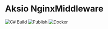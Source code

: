 # Aksio NginxMiddleware

[![C# Build](https://github.com/aksio-insurtech/nginxmiddleware/actions/workflows/dotnet-build.yml/badge.svg)](https://github.com/aksio-insurtech/nginxmiddleware/actions/workflows/dotnet-build.yml)
[![Publish](https://github.com/aksio-insurtech/nginxmiddleware/actions/workflows/publish.yml/badge.svg)](https://github.com/aksio-insurtech/nginxmiddleware/actions/workflows/publish.yml)
[![Docker](https://img.shields.io/docker/v/aksioinsurtech/nginxmiddleware?label=NginxMiddleware&logo=docker&sort=semver)](https://hub.docker.com/r/aksioinsurtech/nginxmiddleware)
